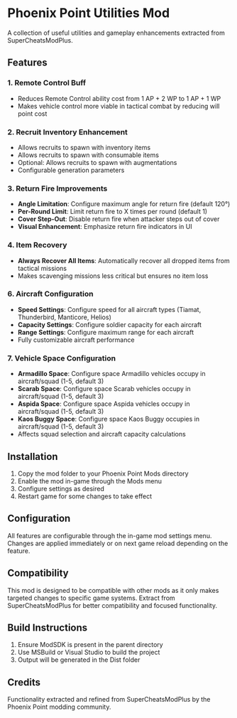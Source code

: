 # Phoenix Point Utilities Mod

A collection of useful utilities and gameplay enhancements extracted from SuperCheatsModPlus.

## Features

### 1. Remote Control Buff
- Reduces Remote Control ability cost from 1 AP + 2 WP to 1 AP + 1 WP  
- Makes vehicle control more viable in tactical combat by reducing will point cost

### 2. Recruit Inventory Enhancement
- Allows recruits to spawn with inventory items
- Allows recruits to spawn with consumable items  
- Optional: Allows recruits to spawn with augmentations
- Configurable generation parameters

### 3. Return Fire Improvements
- **Angle Limitation**: Configure maximum angle for return fire (default 120°)
- **Per-Round Limit**: Limit return fire to X times per round (default 1)
- **Cover Step-Out**: Disable return fire when attacker steps out of cover
- **Visual Enhancement**: Emphasize return fire indicators in UI

### 4. Item Recovery
- **Always Recover All Items**: Automatically recover all dropped items from tactical missions
- Makes scavenging missions less critical but ensures no item loss

### 6. Aircraft Configuration
- **Speed Settings**: Configure speed for all aircraft types (Tiamat, Thunderbird, Manticore, Helios)
- **Capacity Settings**: Configure soldier capacity for each aircraft
- **Range Settings**: Configure maximum range for each aircraft
- Fully customizable aircraft performance

### 7. Vehicle Space Configuration
- **Armadillo Space**: Configure space Armadillo vehicles occupy in aircraft/squad (1-5, default 3)
- **Scarab Space**: Configure space Scarab vehicles occupy in aircraft/squad (1-5, default 3)
- **Aspida Space**: Configure space Aspida vehicles occupy in aircraft/squad (1-5, default 3)
- **Kaos Buggy Space**: Configure space Kaos Buggy occupies in aircraft/squad (1-5, default 3)
- Affects squad selection and aircraft capacity calculations

## Installation

1. Copy the mod folder to your Phoenix Point Mods directory
2. Enable the mod in-game through the Mods menu
3. Configure settings as desired
4. Restart game for some changes to take effect

## Configuration

All features are configurable through the in-game mod settings menu. Changes are applied immediately or on next game reload depending on the feature.

## Compatibility

This mod is designed to be compatible with other mods as it only makes targeted changes to specific game systems. Extract from SuperCheatsModPlus for better compatibility and focused functionality.

## Build Instructions

1. Ensure ModSDK is present in the parent directory
2. Use MSBuild or Visual Studio to build the project
3. Output will be generated in the Dist folder

## Credits

Functionality extracted and refined from SuperCheatsModPlus by the Phoenix Point modding community.